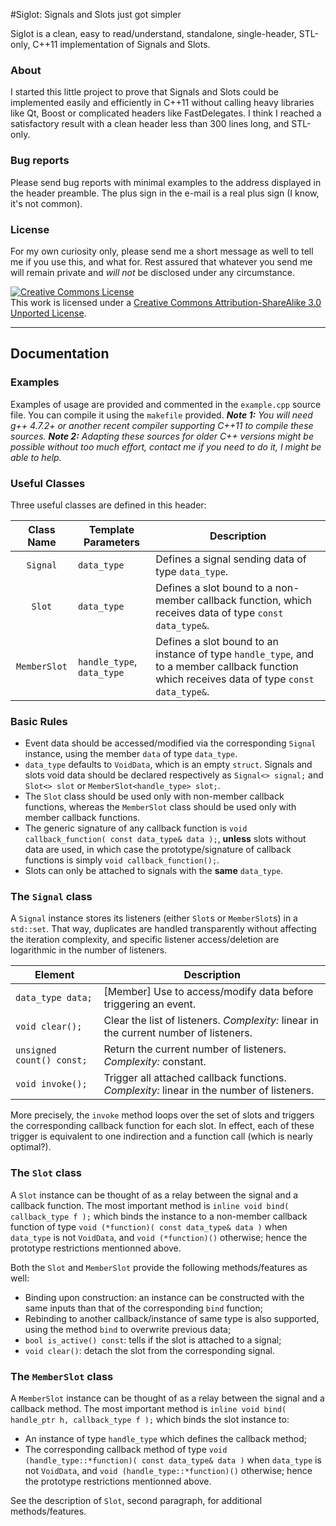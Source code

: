 #Siglot: Signals and Slots just got simpler

Siglot is a clean, easy to read/understand, standalone, single-header, STL-only, C++11 implementation of Signals and Slots.

### About

I started this little project to prove that Signals and Slots could be implemented easily and efficiently in C++11 without calling heavy libraries like Qt, Boost or complicated headers like FastDelegates. I think I reached a satisfactory result with a clean header less than 300 lines long, and STL-only.

### Bug reports

Please send bug reports with minimal examples to the address displayed in the header preamble. The plus sign in the e-mail is a real plus sign (I know, it's not common).

### License

For my own curiosity only, please send me a short message as well to tell me if you use this, and what for. Rest assured that whatever you send me will remain private and _will not_ be disclosed under any circumstance.

<a rel="license" href="http://creativecommons.org/licenses/by-sa/3.0/deed.en_US"><img alt="Creative Commons License" style="border-width:0" src="http://i.creativecommons.org/l/by-sa/3.0/88x31.png" /></a><br />This work is licensed under a <a rel="license" href="http://creativecommons.org/licenses/by-sa/3.0/deed.en_US">Creative Commons Attribution-ShareAlike 3.0 Unported License</a>.

---

## Documentation

### Examples

Examples of usage are provided and commented in the `example.cpp` source file. You can compile it using the `makefile` provided.
_**Note 1:** You will need g++ 4.7.2+ or another recent compiler supporting C++11 to compile these sources._
_**Note 2:** Adapting these sources for older C++ versions might be possible without too much effort, contact me if you need to do it, I might be able to help._

### Useful Classes

Three useful classes are defined in this header:

| Class Name   | Template Parameters | Description |
|:---:|---|---|
| `Signal`     | `data_type` | Defines a signal sending data of type `data_type`. |
| `Slot`       | `data_type` | Defines a slot bound to a non-member callback function, which receives data of type `const data_type&`. |
| `MemberSlot` | `handle_type`, `data_type` | Defines a slot bound to an instance of type `handle_type`, and to a member callback function which receives data of type `const data_type&`. |

### Basic Rules

+ Event data should be accessed/modified via the corresponding `Signal` instance, using the member `data` of type `data_type`.
+ `data_type` defaults to `VoidData`, which is an empty `struct`. Signals and slots void data should be declared respectively as `Signal<> signal;` and `Slot<> slot` or `MemberSlot<handle_type> slot;`.
+ The `Slot` class should be used only with non-member callback functions, whereas the `MemberSlot` class should be used only with member callback functions.
+ The generic signature of any callback function is `void callback_function( const data_type& data );`, __unless__ slots without data are used, in which case the prototype/signature of callback functions is simply `void callback_function();`.
+ Slots can only be attached to signals with the __same__ `data_type`.

### The `Signal` class

A `Signal` instance stores its listeners (either `Slot`s or `MemberSlot`s) in a `std::set`. That way, duplicates are handled transparently without affecting the iteration complexity, and specific listener access/deletion are logarithmic in the number of listeners.

| Element | Description |
|---|---|
| `data_type data;` | [Member] Use to access/modify data before triggering an event. |
| `void clear();` | Clear the list of listeners. _Complexity:_ linear in the current number of listeners. |
| `unsigned count() const;` | Return the current number of listeners. _Complexity:_ constant. |
| `void invoke();` | Trigger all attached callback functions. _Complexity:_ linear in the number of listeners. |

More precisely, the `invoke` method loops over the set of slots and triggers the corresponding callback function for each slot. In effect, each of these trigger is equivalent to one indirection and a function call (which is nearly optimal?).

### The `Slot` class

A `Slot` instance can be thought of as a relay between the signal and a callback function. The most important method is `inline void bind( callback_type f );` which binds the instance to a non-member callback function of type `void (*function)( const data_type& data )` when `data_type` is not `VoidData`, and `void (*function)()` otherwise; hence the prototype restrictions mentionned above.

Both the `Slot` and `MemberSlot` provide the following methods/features as well:
+ Binding upon construction: an instance can be constructed with the same inputs than that of the corresponding `bind` function;
+ Rebinding to another callback/instance of same type is also supported, using the method `bind` to overwrite previous data;
+ `bool is_active() const`: tells if the slot is attached to a signal;
+ `void clear()`: detach the slot from the corresponding signal.

### The `MemberSlot` class

A `MemberSlot` instance can be thought of as a relay between the signal and a callback method. The most important method is `inline void bind( handle_ptr h, callback_type f );` which binds the slot instance to:

+ An instance of type `handle_type` which defines the callback method; 
+ The corresponding callback method of type `void (handle_type::*function)( const data_type& data )` when `data_type` is not `VoidData`, and `void (handle_type::*function)()` otherwise; hence the prototype restrictions mentionned above.

See the description of `Slot`, second paragraph, for additional methods/features.